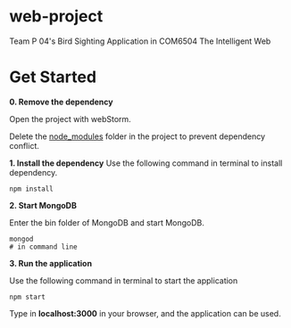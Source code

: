 # web-project
Team P 04's Bird Sighting Application in COM6504 The Intelligent Web

# **Get Started**

**0. Remove the dependency**

Open the project with webStorm.

Delete the [node_modules](https://github.com/Plutojax/web-project/tree/project/node_modules) folder in the project to prevent dependency conflict.


**1. Install the dependency**
Use the following command in terminal to install dependency.
 ```
 npm install
 ```
 
 **2. Start MongoDB**
 
 Enter the bin folder of MongoDB and start MongoDB.
 ```
 mongod
 # in command line
 ```
 
 **3. Run the application**
 
 Use the following command in terminal to start the application
 ```
 npm start
 ```
 Type in **localhost:3000** in your browser, and the application can be used.
